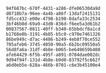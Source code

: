 
                94f687bc-670f-4431-a286-dfe06530da9d
                d0718b7a-96ee-4a4b-a86f-13daf2415131
                fd5cc432-e00e-4798-b198-8dafa33c2534
                3bf46b0d-69a9-43d0-836d-f6ee5a3d61b2
                00837567-0811-40ff-b340-65bbdcf8a1cd
                b1768e0b-3191-4b85-b5c0-c970e7461326
                86be949c-d7ac-4486-b249-4eb8f70ce552
                705afeb6-3745-4050-90a5-6b2bc09550a5
                56d8fa6a-31df-4b8e-b065-be649659b408
                afe64429-6f5b-495f-a891-0784dae002dc
                9d94f94f-131d-4b8e-b9d0-83792f5c662f
                a6d0eb5e-628a-466b-8701-c6e3b45100e4
                